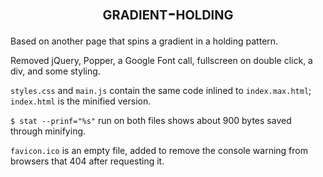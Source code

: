 <h1 style="text-align:center;font-variant:small-caps;">gradient-holding</h1>

Based on another page that spins a gradient in a holding pattern.

Removed jQuery, Popper, a Google Font call, fullscreen on double click, a div, and some styling.

`styles.css` and `main.js` contain the same code inlined to `index.max.html`; `index.html` is the minified version.

`$ stat --prinf="%s"` run on both files shows about 900 bytes saved through minifying.

`favicon.ico` is an empty file, added to remove the console warning from browsers that 404 after requesting it.